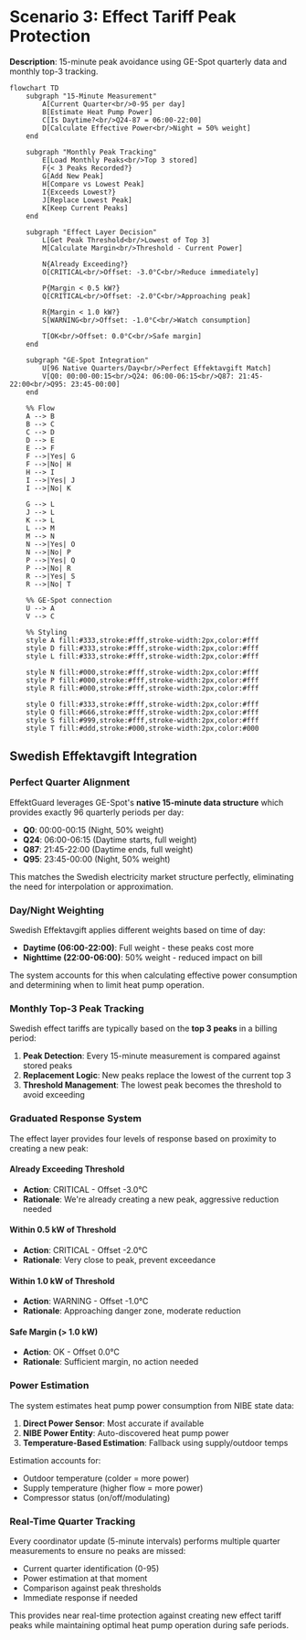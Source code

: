 # Scenario 3: Effect Tariff Peak Protection

**Description**: 15-minute peak avoidance using GE-Spot quarterly data and monthly top-3 tracking.

```mermaid
flowchart TD
    subgraph "15-Minute Measurement"
        A[Current Quarter<br/>0-95 per day]
        B[Estimate Heat Pump Power]
        C[Is Daytime?<br/>Q24-87 = 06:00-22:00]
        D[Calculate Effective Power<br/>Night = 50% weight]
    end

    subgraph "Monthly Peak Tracking"
        E[Load Monthly Peaks<br/>Top 3 stored]
        F{< 3 Peaks Recorded?}
        G[Add New Peak]
        H[Compare vs Lowest Peak]
        I{Exceeds Lowest?}
        J[Replace Lowest Peak]
        K[Keep Current Peaks]
    end

    subgraph "Effect Layer Decision"
        L[Get Peak Threshold<br/>Lowest of Top 3]
        M[Calculate Margin<br/>Threshold - Current Power]
        
        N{Already Exceeding?}
        O[CRITICAL<br/>Offset: -3.0°C<br/>Reduce immediately]
        
        P{Margin < 0.5 kW?}
        Q[CRITICAL<br/>Offset: -2.0°C<br/>Approaching peak]
        
        R{Margin < 1.0 kW?}
        S[WARNING<br/>Offset: -1.0°C<br/>Watch consumption]
        
        T[OK<br/>Offset: 0.0°C<br/>Safe margin]
    end

    subgraph "GE-Spot Integration"
        U[96 Native Quarters/Day<br/>Perfect Effektavgift Match]
        V[Q0: 00:00-00:15<br/>Q24: 06:00-06:15<br/>Q87: 21:45-22:00<br/>Q95: 23:45-00:00]
    end

    %% Flow
    A --> B
    B --> C
    C --> D
    D --> E
    E --> F
    F -->|Yes| G
    F -->|No| H
    H --> I
    I -->|Yes| J
    I -->|No| K
    
    G --> L
    J --> L
    K --> L
    L --> M
    M --> N
    N -->|Yes| O
    N -->|No| P
    P -->|Yes| Q
    P -->|No| R
    R -->|Yes| S
    R -->|No| T

    %% GE-Spot connection
    U --> A
    V --> C

    %% Styling
    style A fill:#333,stroke:#fff,stroke-width:2px,color:#fff
    style D fill:#333,stroke:#fff,stroke-width:2px,color:#fff
    style L fill:#333,stroke:#fff,stroke-width:2px,color:#fff
    
    style N fill:#000,stroke:#fff,stroke-width:2px,color:#fff
    style P fill:#000,stroke:#fff,stroke-width:2px,color:#fff  
    style R fill:#000,stroke:#fff,stroke-width:2px,color:#fff
    
    style O fill:#333,stroke:#fff,stroke-width:2px,color:#fff
    style Q fill:#666,stroke:#fff,stroke-width:2px,color:#fff
    style S fill:#999,stroke:#fff,stroke-width:2px,color:#fff
    style T fill:#ddd,stroke:#000,stroke-width:2px,color:#000
```

## Swedish Effektavgift Integration

### Perfect Quarter Alignment

EffektGuard leverages GE-Spot's **native 15-minute data structure** which provides exactly 96 quarterly periods per day:

- **Q0**: 00:00-00:15 (Night, 50% weight)
- **Q24**: 06:00-06:15 (Daytime starts, full weight)
- **Q87**: 21:45-22:00 (Daytime ends, full weight)
- **Q95**: 23:45-00:00 (Night, 50% weight)

This matches the Swedish electricity market structure perfectly, eliminating the need for interpolation or approximation.

### Day/Night Weighting

Swedish Effektavgift applies different weights based on time of day:

- **Daytime (06:00-22:00)**: Full weight - these peaks cost more
- **Nighttime (22:00-06:00)**: 50% weight - reduced impact on bill

The system accounts for this when calculating effective power consumption and determining when to limit heat pump operation.

### Monthly Top-3 Peak Tracking

Swedish effect tariffs are typically based on the **top 3 peaks** in a billing period:

1. **Peak Detection**: Every 15-minute measurement is compared against stored peaks
2. **Replacement Logic**: New peaks replace the lowest of the current top 3
3. **Threshold Management**: The lowest peak becomes the threshold to avoid exceeding

### Graduated Response System

The effect layer provides four levels of response based on proximity to creating a new peak:

#### Already Exceeding Threshold
- **Action**: CRITICAL - Offset -3.0°C
- **Rationale**: We're already creating a new peak, aggressive reduction needed

#### Within 0.5 kW of Threshold  
- **Action**: CRITICAL - Offset -2.0°C
- **Rationale**: Very close to peak, prevent exceedance

#### Within 1.0 kW of Threshold
- **Action**: WARNING - Offset -1.0°C  
- **Rationale**: Approaching danger zone, moderate reduction

#### Safe Margin (> 1.0 kW)
- **Action**: OK - Offset 0.0°C
- **Rationale**: Sufficient margin, no action needed

### Power Estimation

The system estimates heat pump power consumption from NIBE state data:

1. **Direct Power Sensor**: Most accurate if available
2. **NIBE Power Entity**: Auto-discovered heat pump power
3. **Temperature-Based Estimation**: Fallback using supply/outdoor temps

Estimation accounts for:
- Outdoor temperature (colder = more power)
- Supply temperature (higher flow = more power)
- Compressor status (on/off/modulating)

### Real-Time Quarter Tracking

Every coordinator update (5-minute intervals) performs multiple quarter measurements to ensure no peaks are missed:

- Current quarter identification (0-95)
- Power estimation at that moment
- Comparison against peak thresholds
- Immediate response if needed

This provides near real-time protection against creating new effect tariff peaks while maintaining optimal heat pump operation during safe periods.